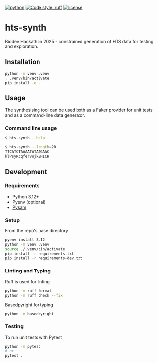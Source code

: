 [![python](https://img.shields.io/badge/Python-3.12-blue?style=for-the-badge&logo=python&logoColor=FFD43B)](https://docs.python.org/3.12/)
[![Code style: ruff](https://img.shields.io/badge/code%20style-ruff-D7FF64?style=for-the-badge&logo=ruff)](https://docs.astral.sh/ruff/)
[![license](https://img.shields.io/badge/License-MIT-a51931?style=for-the-badge)](LICENSE.txt)

# hts-synth

Biodev Hackathon 2025 - constrained generation of HTS data for testing and exploration.

## Installation

```sh
python -m venv .venv
. .venv/bin/activate
pip install -e .
```

## Usage

The synthesising tool can be used both as a Faker provider for unit tests and as a command-line data generator.

### Command line usage

```sh
$ hts-synth --help

$ hts-synth --length=20                                                                         10:41:52
TTCATCTAAAATATATGAAC
klPsyRcqfervojkGHICH
```

## Development

### Requirements

- Python 3.12+
- Pyenv (optional)
- [Pysam](https://github.com/pysam-developers/pysam)

### Setup

From the repo's base directory

```sh
pyenv install 3.12
python -m venv .venv
source ./.venv/bin/activate
pip install -r requirements.txt
pip install -r requirements-dev.txt
```

### Linting and Typing

Ruff is used for linting

```sh
python -m ruff format
python -m ruff check --fix
```

Basedpyright for typing

```sh
python -m basedpyright
```

### Testing

To run unit tests with Pytest

```sh
python -m pytest
# or
pytest .
```
